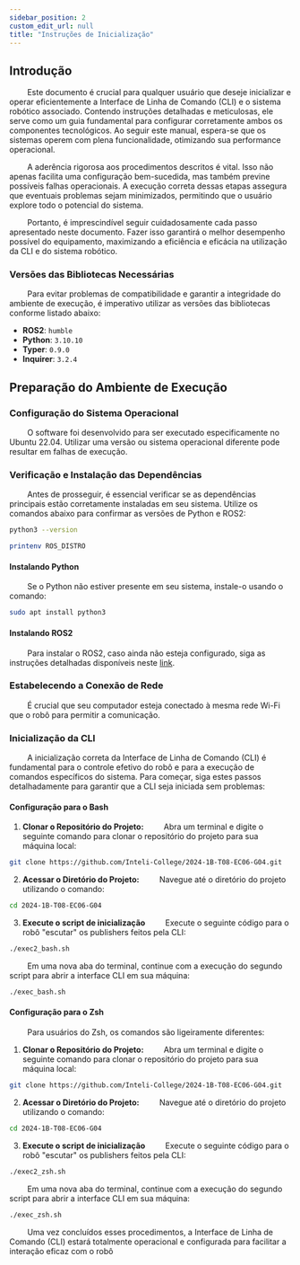 ```yaml
---
sidebar_position: 2
custom_edit_url: null
title: "Instruções de Inicialização"
---
```


## Introdução

&emsp;&emsp; Este documento é crucial para qualquer usuário que deseje inicializar e operar eficientemente a Interface de Linha de Comando (CLI) e o sistema robótico associado. Contendo instruções detalhadas e meticulosas, ele serve como um guia fundamental para configurar corretamente ambos os componentes tecnológicos. Ao seguir este manual, espera-se que os sistemas operem com plena funcionalidade, otimizando sua performance operacional.

&emsp;&emsp; A aderência rigorosa aos procedimentos descritos é vital. Isso não apenas facilita uma configuração bem-sucedida, mas também previne possíveis falhas operacionais. A execução correta dessas etapas assegura que eventuais problemas sejam minimizados, permitindo que o usuário explore todo o potencial do sistema.

&emsp;&emsp; Portanto, é imprescindível seguir cuidadosamente cada passo apresentado neste documento. Fazer isso garantirá o melhor desempenho possível do equipamento, maximizando a eficiência e eficácia na utilização da CLI e do sistema robótico.
### Versões das Bibliotecas Necessárias

&emsp;&emsp; Para evitar problemas de compatibilidade e garantir a integridade do ambiente de execução, é imperativo utilizar as versões das bibliotecas conforme listado abaixo:

- **ROS2**: `humble`
- **Python**: `3.10.10`
- **Typer**: `0.9.0`
- **Inquirer**: `3.2.4`

## Preparação do Ambiente de Execução

### Configuração do Sistema Operacional

&emsp;&emsp; O software foi desenvolvido para ser executado especificamente no Ubuntu 22.04. Utilizar uma versão ou sistema operacional diferente pode resultar em falhas de execução.

### Verificação e Instalação das Dependências

&emsp;&emsp; Antes de prosseguir, é essencial verificar se as dependências principais estão corretamente instaladas em seu sistema. Utilize os comandos abaixo para confirmar as versões de Python e ROS2:

```bash
python3 --version

printenv ROS_DISTRO
```
#### Instalando Python

&emsp;&emsp; Se o Python não estiver presente em seu sistema, instale-o usando o comando:

```bash
sudo apt install python3
```

#### Instalando ROS2

&emsp;&emsp; Para instalar o ROS2, caso ainda não esteja configurado, siga as instruções detalhadas disponíveis neste [link](https://docs.ros.org/en/foxy/Installation.html).

### Estabelecendo a Conexão de Rede

&emsp;&emsp; É crucial que seu computador esteja conectado à mesma rede Wi-Fi que o robô para permitir a comunicação.

### Inicialização da CLI

&emsp;&emsp; A inicialização correta da Interface de Linha de Comando (CLI) é fundamental para o controle efetivo do robô e para a execução de comandos específicos do sistema. Para começar, siga estes passos detalhadamente para garantir que a CLI seja iniciada sem problemas:


#### Configuração para o Bash

1. **Clonar o Repositório do Projeto:**
&emsp;&emsp; Abra um terminal e digite o seguinte comando para clonar o repositório do projeto para sua máquina local:

```bash
git clone https://github.com/Inteli-College/2024-1B-T08-EC06-G04.git
```
2. **Acessar o Diretório do Projeto:**
&emsp;&emsp; Navegue até o diretório do projeto utilizando o comando:

```bash
cd 2024-1B-T08-EC06-G04
```

3. **Execute o script de inicialização**
&emsp;&emsp; Execute o seguinte código para o robô "escutar" os publishers feitos pela CLI:
```bash
./exec2_bash.sh
```

&emsp;&emsp; Em uma nova aba do terminal, continue com a execução do segundo script para abrir a interface CLI em sua máquina:

```bash
./exec_bash.sh
```

#### Configuração para o Zsh

&emsp;&emsp; Para usuários do Zsh, os comandos são ligeiramente diferentes:

1. **Clonar o Repositório do Projeto:**
&emsp;&emsp; Abra um terminal e digite o seguinte comando para clonar o repositório do projeto para sua máquina local:

```bash
git clone https://github.com/Inteli-College/2024-1B-T08-EC06-G04.git
```
2. **Acessar o Diretório do Projeto:**
&emsp;&emsp; Navegue até o diretório do projeto utilizando o comando:

```bash
cd 2024-1B-T08-EC06-G04
```

3. **Execute o script de inicialização**
&emsp;&emsp; Execute o seguinte código para o robô "escutar" os publishers feitos pela CLI:

```bash
./exec2_zsh.sh
```

&emsp;&emsp; Em uma nova aba do terminal, continue com a execução do segundo script para abrir a interface CLI em sua máquina:

```bash
./exec_zsh.sh
```

&emsp;&emsp; Uma vez concluídos esses procedimentos, a Interface de Linha de Comando (CLI) estará totalmente operacional e configurada para facilitar a interação eficaz com o robô
